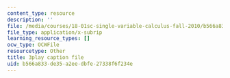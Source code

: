 ```yaml
---
content_type: resource
description: ''
file: /media/courses/18-01sc-single-variable-calculus-fall-2010/b566a833de35a2eedbfe27338f6f234e_aeXp1zC6Hls.srt
file_type: application/x-subrip
learning_resource_types: []
ocw_type: OCWFile
resourcetype: Other
title: 3play caption file
uid: b566a833-de35-a2ee-dbfe-27338f6f234e
---
```

